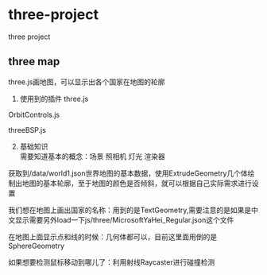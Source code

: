 # three-project
three  project 

## three map
three.js画地图，可以显示出各个国家在地图的轮廓 

1. 使用到的插件 
three.js 

OrbitControls.js 

threeBSP.js 


2. 基础知识  
需要知道基本的概念：场景 照相机 灯光 渲染器 

获取到/data/world1.json世界地图的基本数据，使用ExtrudeGeometry几个体绘制出地图的基本轮廓，至于地图的颜色是否倾斜，就可以根据自己实际需求进行设置 

我们想在地图上画出国家的名称：用到的是TextGeometry,需要注意的是如果是中文显示需要另外load一下js/three/MicrosoftYaHei_Regular.json这个文件 

在地图上面显示点和线的时候：几何体都可以，目前这里面用倒的是SphereGeometry  

如果想要检测鼠标移动到哪儿了：利用射线Raycaster进行碰撞检测



